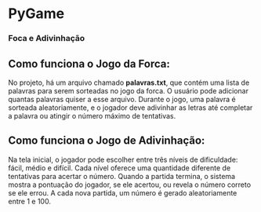 # PyGame

### Foca e Adivinhação 

<h2>Como funciona o Jogo da Forca:</h2> 

<p>No projeto, há um arquivo chamado <strong>palavras.txt</strong>, que contém uma lista de palavras para serem sorteadas no jogo da forca. 
  O usuário pode adicionar quantas palavras quiser a esse arquivo. Durante o jogo, uma palavra é sorteada aleatoriamente, e o 
  jogador deve adivinhar as letras até completar a palavra ou atingir o número máximo de tentativas.</p> 
  
<h2>Como funciona o Jogo de Adivinhação:</h2> 

<p>Na tela inicial, o jogador pode escolher entre três níveis de dificuldade: fácil, médio e difícil. Cada nível oferece uma quantidade 
  diferente de tentativas para acertar o número. Quando a partida termina,  o sistema mostra a pontuação do jogador, se ele acertou, 
  ou revela o número correto se ele errou. A cada nova partida, um número é gerado aleatoriamente entre 1 e 100.</p>
